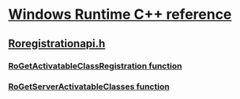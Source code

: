 # [Windows Runtime C++ reference](../_winrt/index.md)
## [Roregistrationapi.h](index.md)
### [RoGetActivatableClassRegistration function](../roregistrationapi/nf-roregistrationapi-rogetactivatableclassregistration.md)
### [RoGetServerActivatableClasses function](../roregistrationapi/nf-roregistrationapi-rogetserveractivatableclasses.md)
